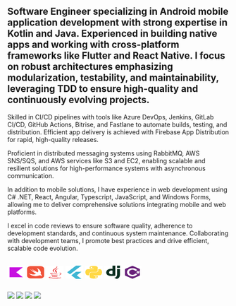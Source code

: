 ## Software Engineer specializing in Android mobile application development with strong expertise in Kotlin and Java. Experienced in building native apps and working with cross-platform frameworks like Flutter and React Native. I focus on robust architectures emphasizing modularization, testability, and maintainability, leveraging TDD to ensure high-quality and continuously evolving projects.

Skilled in CI/CD pipelines with tools like Azure DevOps, Jenkins, GitLab CI/CD, GitHub Actions, Bitrise, and Fastlane to automate builds, testing, and distribution. Efficient app delivery is achieved with Firebase App Distribution for rapid, high-quality releases.

Proficient in distributed messaging systems using RabbitMQ, AWS SNS/SQS, and AWS services like S3 and EC2, enabling scalable and resilient solutions for high-performance systems with asynchronous communication.

In addition to mobile solutions, I have experience in web development using C# .NET, React, Angular, Typescript, JavaScript, and Windows Forms, allowing me to deliver comprehensive solutions integrating mobile and web platforms.

I excel in code reviews to ensure software quality, adherence to development standards, and continuous system maintenance. Collaborating with development teams, I promote best practices and drive efficient, scalable code evolution.

 <div>
  
</div>
 
 
 <div style="display: inline_block"><br>
  <img align="center" alt="Tu-Kt" height="30" width="40" src="https://raw.githubusercontent.com/devicons/devicon/master/icons/kotlin/kotlin-plain.svg">
     <img align="center" alt="Tu-Kt" height="30" width="40" src="https://raw.githubusercontent.com/devicons/devicon/master/icons/swift/swift-plain.svg">
    <img align="center" alt="Tu-Ja" height="30" width="40" src="https://raw.githubusercontent.com/devicons/devicon/master/icons/java/java-plain.svg">
  <img align="center" alt="Tu-Kt" height="30" width="40" src="https://raw.githubusercontent.com/devicons/devicon/master/icons/flutter/flutter-plain.svg">
  <img align="center" alt="Tu-Kt" height="30" width="40" src="https://raw.githubusercontent.com/devicons/devicon/master/icons/python/python-plain.svg">
   <img align="center" alt="Tu-Kt" height="30" width="40" src="https://raw.githubusercontent.com/devicons/devicon/master/icons/django/django-plain.svg">
     <img align="center" alt="Tu-Kt" height="30" width="40" src="https://raw.githubusercontent.com/devicons/devicon/master/icons/csharp/csharp-plain.svg">
</div>
 
##
 
 <div> 
  <a href="https://www.youtube.com/channel/UCU5FV-Z4JxwqCW5mTsbOwEQ" target="_blank"><img src="https://img.shields.io/badge/YouTube-FF0000?style=for-the-badge&logo=youtube&logoColor=white" target="_blank"></a>
   <a href="https://dev.to/tumusx" target="_blank"><img src="https://img.shields.io/badge/dev.to-0A0A0A?style=for-the-badge&logo=dev.to&logoColor=white" target="_blank"></a>
  <a href = "mailto:tumusx1@gmail.com"><img src="https://img.shields.io/badge/-Gmail-%23333?style=for-the-badge&logo=gmail&logoColor=white" target="_blank"></a>
  <a href="https://www.linkedin.com/in/tumusx" target="_blank"><img src="https://img.shields.io/badge/-LinkedIn-%230077B5?style=for-the-badge&logo=linkedin&logoColor=white" target="_blank"></a> 
  
  </div>
